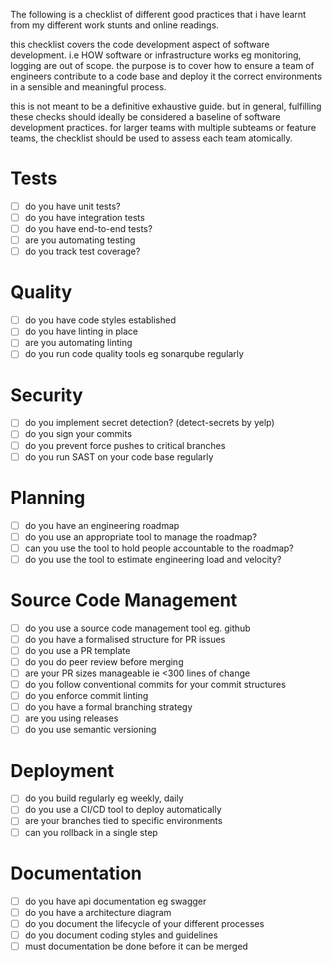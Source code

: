 The following is a checklist of different good practices that i have learnt from my different work stunts and online readings. 

this checklist covers the code development aspect of software development. i.e HOW software or infrastructure works eg monitoring, logging are out of scope. the purpose is to cover how to ensure a team of engineers contribute to a code base and deploy it the correct environments in a sensible and meaningful process. 

this is not meant to be a definitive exhaustive guide. but in general, fulfilling these checks should ideally be considered a baseline of software development practices. for larger teams with multiple subteams or feature teams, the checklist should be used to assess each team atomically. 

# Tests

- [ ]  do you have unit tests?
- [ ]  do you have integration tests
- [ ]  do you have end-to-end tests?
- [ ]  are you automating testing
- [ ]  do you track test coverage?

# Quality

- [ ]  do you have code styles established
- [ ]  do you have linting in place
- [ ]  are you automating linting
- [ ]  do you run code quality tools eg sonarqube regularly

# Security

- [ ]  do you implement secret detection? (detect-secrets by yelp)
- [ ]  do you sign your commits
- [ ]  do you prevent force pushes to critical branches
- [ ]  do you run SAST on your code base regularly

# Planning

- [ ]  do you have an engineering roadmap
- [ ]  do you use an appropriate tool to manage the roadmap?
- [ ]  can you use the tool to hold people accountable to the roadmap?
- [ ]  do you use the tool to estimate engineering load and velocity?

# Source Code Management

- [ ]  do you use a source code management tool eg. github
- [ ]  do you have a formalised structure for PR issues
- [ ]  do you use a PR template
- [ ]  do you do peer review before merging
- [ ]  are your PR sizes manageable ie <300 lines of change
- [ ]  do you follow conventional commits for your commit structures
- [ ]  do you enforce commit linting
- [ ]  do you have a formal branching strategy
- [ ]  are you using releases
- [ ]  do you use semantic versioning

# Deployment

- [ ]  do you build regularly eg weekly, daily
- [ ]  do you use a CI/CD tool to deploy automatically
- [ ]  are your branches tied to specific environments
- [ ]  can you rollback in a single step

# Documentation

- [ ]  do you have api documentation eg swagger
- [ ]  do you have a architecture diagram
- [ ]  do you document the lifecycle of your different processes
- [ ]  do you document coding styles and guidelines
- [ ]  must documentation be done before it can be merged
